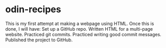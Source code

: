 # odin-recipes
This is my first attempt at making a webpage using HTML.
Once this is done, I will have:
    Set up a GitHub repo.
    Written HTML for a multi-page website.
    Practiced git commits.
    Practiced writing good commit messages.
     Published the project to GitHub.